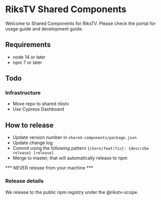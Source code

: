 # RiksTV Shared Components

Welcome to Shared Components for RiksTV. Please check the portal for usage guide and development guide.

## Requirements

- node 14 or later
- npm 7 or later

## Todo
### Infrastructure
- Move repo to shared rikstv 
- Use Cypress Dashboard

## How to release

- Update version number in `shared-components/package.json`
- Update change log
- Commit using the following pattern `{chore|feat|fix}: {describe release} [release]`
- Merge to master, that will automatically release to npm

*** NEVER release from your machine ***

### Release details

We release to the public npm registry under the @rikstv-scope. 